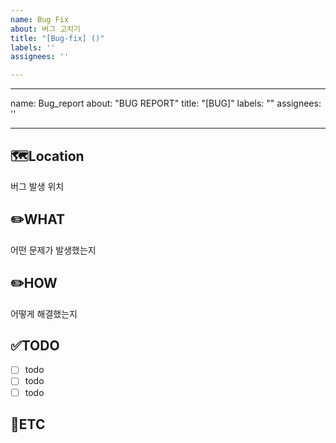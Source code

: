 ```yaml
---
name: Bug Fix
about: 버그 고치기
title: "[Bug-fix] ()"
labels: ''
assignees: ''

---
```


---
name: Bug_report
about: "BUG REPORT"
title: "[BUG]"
labels: ""
assignees: ''

---

🗺️Location
-
버그 발생 위치

✏️WHAT
-
어떤 문제가 발생했는지

✏️HOW
-
어떻게 해결했는지

✅TODO
-
- [ ] todo
- [ ] todo
- [ ] todo

🐾ETC
-
